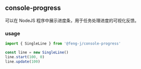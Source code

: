 ## console-progress

可以在 NodeJS 程序中展示进度条，用于任务处理进度的可视化反馈。

### usage

```ts
import { SingleLine } from '@feng-j/console-progress'

const line = new SingleLine()
line.start(100, 0)
line.update(100)
```
